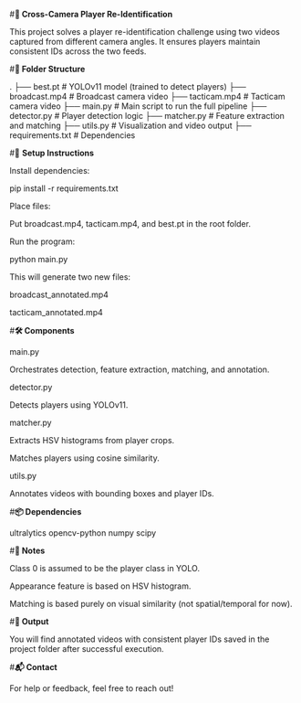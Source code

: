 #**🏀 Cross-Camera Player Re-Identification**

This project solves a player re-identification challenge using two videos captured from different camera angles. It ensures players maintain consistent IDs across the two feeds.

#**📁 Folder Structure**

.
├── best.pt                # YOLOv11 model (trained to detect players)
├── broadcast.mp4          # Broadcast camera video
├── tacticam.mp4           # Tacticam camera video
├── main.py                # Main script to run the full pipeline
├── detector.py            # Player detection logic
├── matcher.py             # Feature extraction and matching
├── utils.py               # Visualization and video output
├── requirements.txt       # Dependencies

#🧪 **Setup Instructions**

Install dependencies:

pip install -r requirements.txt

Place files:

Put broadcast.mp4, tacticam.mp4, and best.pt in the root folder.

Run the program:

python main.py

This will generate two new files:

broadcast_annotated.mp4

tacticam_annotated.mp4

#**🛠️ Components**

main.py

Orchestrates detection, feature extraction, matching, and annotation.

detector.py

Detects players using YOLOv11.

matcher.py

Extracts HSV histograms from player crops.

Matches players using cosine similarity.

utils.py

Annotates videos with bounding boxes and player IDs.

#**📦 Dependencies**

ultralytics
opencv-python
numpy
scipy

#**🧠 Notes**

Class 0 is assumed to be the player class in YOLO.

Appearance feature is based on HSV histogram.

Matching is based purely on visual similarity (not spatial/temporal for now).

#**📩 Output**

You will find annotated videos with consistent player IDs saved in the project folder after successful execution.

#**📬 Contact**

For help or feedback, feel free to reach out!

